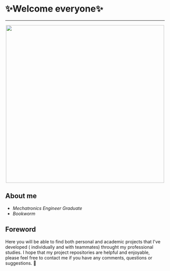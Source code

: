 # ✨Welcome everyone✨
****

<p align="center">
  <img width= "500" src= https://github.com/Jim-VA/Welcome/assets/37945754/f2d0be90-9be7-47eb-9e74-13c717c958d0>
</p>



## About me
+ *Mechatronics Engineer Graduate*
+ *Bookworm*

## Foreword
Here you will be able to find both personal and academic projects that I've developed ( individually and with teammates) throught my professional studies. 
I hope that my project repositories are helpful and enjoyable, please feel free to contact me if you have any comments, questions or suggestions. 🤍
